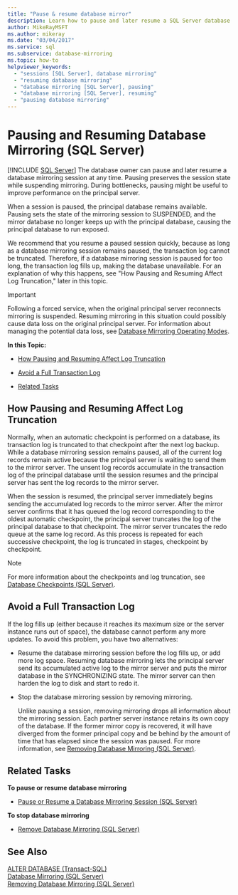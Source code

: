 ```yaml
---
title: "Pause & resume database mirror"
description: Learn how to pause and later resume a SQL Server database mirroring session to preserve the session state while suspending mirroring.
author: MikeRayMSFT
ms.author: mikeray
ms.date: "03/04/2017"
ms.service: sql
ms.subservice: database-mirroring
ms.topic: how-to
helpviewer_keywords:
  - "sessions [SQL Server], database mirroring"
  - "resuming database mirroring"
  - "database mirroring [SQL Server], pausing"
  - "database mirroring [SQL Server], resuming"
  - "pausing database mirroring"
---
```

# Pausing and Resuming Database Mirroring (SQL Server)
 [!INCLUDE [SQL Server](../../includes/applies-to-version/sqlserver.md)]
  The database owner can pause and later resume a database mirroring session at any time. Pausing preserves the session state while suspending mirroring. During bottlenecks, pausing might be useful to improve performance on the principal server.  
  
 When a session is paused, the principal database remains available. Pausing sets the state of the mirroring session to SUSPENDED, and the mirror database no longer keeps up with the principal database, causing the principal database to run exposed.  
  
 We recommend that you resume a paused session quickly, because as long as a database mirroring session remains paused, the transaction log cannot be truncated. Therefore, if a database mirroring session is paused for too long, the transaction log fills up, making the database unavailable. For an explanation of why this happens, see "How Pausing and Resuming Affect Log Truncation," later in this topic.  
  
> [!IMPORTANT]  
>  Following a forced service, when the original principal server reconnects mirroring is suspended. Resuming mirroring in this situation could possibly cause data loss on the original principal server. For information about managing the potential data loss, see [Database Mirroring Operating Modes](../../database-engine/database-mirroring/database-mirroring-operating-modes.md).  
  
 **In this Topic:**  
  
-   [How Pausing and Resuming Affect Log Truncation](#EffectOnLogTrunc)  
  
-   [Avoid a Full Transaction Log](#AvoidFullLog)  
  
-   [Related Tasks](#RelatedTasks)  
  
##  <a name="EffectOnLogTrunc"></a> How Pausing and Resuming Affect Log Truncation  
 Normally, when an automatic checkpoint is performed on a database, its transaction log is truncated to that checkpoint after the next log backup. While a database mirroring session remains paused, all of the current log records remain active because the principal server is waiting to send them to the mirror server. The unsent log records accumulate in the transaction log of the principal database until the session resumes and the principal server has sent the log records to the mirror server.  
  
 When the session is resumed, the principal server immediately begins sending the accumulated log records to the mirror server. After the mirror server confirms that it has queued the log record corresponding to the oldest automatic checkpoint, the principal server truncates the log of the principal database to that checkpoint. The mirror server truncates the redo queue at the same log record. As this process is repeated for each successive checkpoint, the log is truncated in stages, checkpoint by checkpoint.  
  
> [!NOTE]  
>  For more information about the checkpoints and log truncation, see [Database Checkpoints &#40;SQL Server&#41;](../../relational-databases/logs/database-checkpoints-sql-server.md).  
  
##  <a name="AvoidFullLog"></a> Avoid a Full Transaction Log  
 If the log fills up (either because it reaches its maximum size or the server instance runs out of space), the database cannot perform any more updates. To avoid this problem, you have two alternatives:  
  
-   Resume the database mirroring session before the log fills up, or add more log space. Resuming database mirroring lets the principal server send its accumulated active log to the mirror server and puts the mirror database in the SYNCHRONIZING state. The mirror server can then harden the log to disk and start to redo it.  
  
-   Stop the database mirroring session by removing mirroring.  
  
     Unlike pausing a session, removing mirroring drops all information about the mirroring session. Each partner server instance retains its own copy of the database. If the former mirror copy is recovered, it will have diverged from the former principal copy and be behind by the amount of time that has elapsed since the session was paused. For more information, see [Removing Database Mirroring &#40;SQL Server&#41;](../../database-engine/database-mirroring/removing-database-mirroring-sql-server.md).  
  
##  <a name="RelatedTasks"></a> Related Tasks  
 **To pause or resume database mirroring**  
  
-   [Pause or Resume a Database Mirroring Session &#40;SQL Server&#41;](../../database-engine/database-mirroring/pause-or-resume-a-database-mirroring-session-sql-server.md)  
  
 **To stop database mirroring**  
  
-   [Remove Database Mirroring &#40;SQL Server&#41;](../../database-engine/database-mirroring/remove-database-mirroring-sql-server.md)  
  
## See Also  
 [ALTER DATABASE &#40;Transact-SQL&#41;](../../t-sql/statements/alter-database-transact-sql.md)   
 [Database Mirroring &#40;SQL Server&#41;](../../database-engine/database-mirroring/database-mirroring-sql-server.md)   
 [Removing Database Mirroring &#40;SQL Server&#41;](../../database-engine/database-mirroring/removing-database-mirroring-sql-server.md)  
  
  

